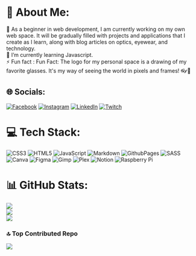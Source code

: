 # 💫 About Me:
🔭 As a beginner in web development, I am currently working on my own web space. It will be gradually filled with projects and applications that I create as I learn, along with blog articles on optics, eyewear, and technology.<br>🌱 I’m currently learning Javascript.<br>⚡ Fun fact : Fun Fact: The logo for my personal space is a drawing of my favorite glasses. It's my way of seeing the world in pixels and frames! 👓🎨


## 🌐 Socials:
[![Facebook](https://img.shields.io/badge/Facebook-%231877F2.svg?logo=Facebook&logoColor=white)](https://facebook.com/jhauckpadowicz) [![Instagram](https://img.shields.io/badge/Instagram-%23E4405F.svg?logo=Instagram&logoColor=white)](https://instagram.com/jhauckpadowicz) [![LinkedIn](https://img.shields.io/badge/LinkedIn-%230077B5.svg?logo=linkedin&logoColor=white)](https://linkedin.com/in/jennifer-hauck-b125252a2) [![Twitch](https://img.shields.io/badge/Twitch-%239146FF.svg?logo=Twitch&logoColor=white)](https://twitch.tv/jenann6787) 

# 💻 Tech Stack:
![CSS3](https://img.shields.io/badge/css3-%231572B6.svg?style=flat&logo=css3&logoColor=white) ![HTML5](https://img.shields.io/badge/html5-%23E34F26.svg?style=flat&logo=html5&logoColor=white) ![JavaScript](https://img.shields.io/badge/javascript-%23323330.svg?style=flat&logo=javascript&logoColor=%23F7DF1E) ![Markdown](https://img.shields.io/badge/markdown-%23000000.svg?style=flat&logo=markdown&logoColor=white) ![GithubPages](https://img.shields.io/badge/github%20pages-121013?style=flat&logo=github&logoColor=white) ![SASS](https://img.shields.io/badge/SASS-hotpink.svg?style=flat&logo=SASS&logoColor=white) ![Canva](https://img.shields.io/badge/Canva-%2300C4CC.svg?style=flat&logo=Canva&logoColor=white) ![Figma](https://img.shields.io/badge/figma-%23F24E1E.svg?style=flat&logo=figma&logoColor=white) ![Gimp](https://img.shields.io/badge/Gimp-657D8B?style=flat&logo=gimp&logoColor=FFFFFF) ![Plex](https://img.shields.io/badge/plex-%23E5A00D.svg?style=flat&logo=plex&logoColor=white) ![Notion](https://img.shields.io/badge/Notion-%23000000.svg?style=flat&logo=notion&logoColor=white) ![Raspberry Pi](https://img.shields.io/badge/-RaspberryPi-C51A4A?style=flat&logo=Raspberry-Pi)
# 📊 GitHub Stats:
![](https://github-readme-stats.vercel.app/api?username=jhauck67&theme=dark&hide_border=false&include_all_commits=true&count_private=true)<br/>
![](https://github-readme-streak-stats.herokuapp.com/?user=jhauck67&theme=dark&hide_border=false)<br/>
![](https://github-readme-stats.vercel.app/api/top-langs/?username=jhauck67&theme=dark&hide_border=false&include_all_commits=true&count_private=true&layout=compact)

### 🔝 Top Contributed Repo
![](https://github-contributor-stats.vercel.app/api?username=jhauck67&limit=5&theme=nord&combine_all_yearly_contributions=true)

<!-- Proudly created with GPRM ( https://gprm.itsvg.in ) -->
